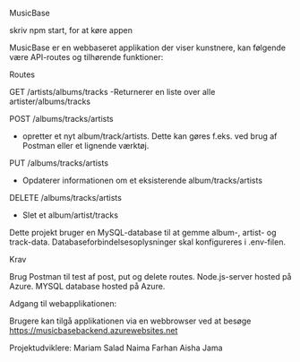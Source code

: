 MusicBase

skriv npm start, for at køre appen

MusicBase er en webbaseret applikation der viser kunstnere, kan følgende være API-routes og tilhørende funktioner:

Routes

GET /artists/albums/tracks
-Returnerer en liste over alle artister/albums/tracks

POST /albums/tracks/artists

- opretter et nyt album/track/artists. Dette kan gøres f.eks. ved brug af Postman eller et lignende værktøj.

PUT /albums/tracks/artists

- Opdaterer informationen om et eksisterende album/tracks/artists

DELETE /albums/tracks/artists

- Slet et album/artist/tracks

Dette projekt bruger en MySQL-database til at gemme album-, artist- og track-data. Databaseforbindelsesoplysninger skal konfigureres i .env-filen.

Krav

Brug Postman til test af post, put og delete routes.
Node.js-server hosted på Azure.
MYSQL database hosted på Azure.

Adgang til webapplikationen:

Brugere kan tilgå applikationen via en webbrowser ved at besøge
https://musicbasebackend.azurewebsites.net

Projektudviklere:
Mariam Salad
Naima Farhan
Aisha Jama
